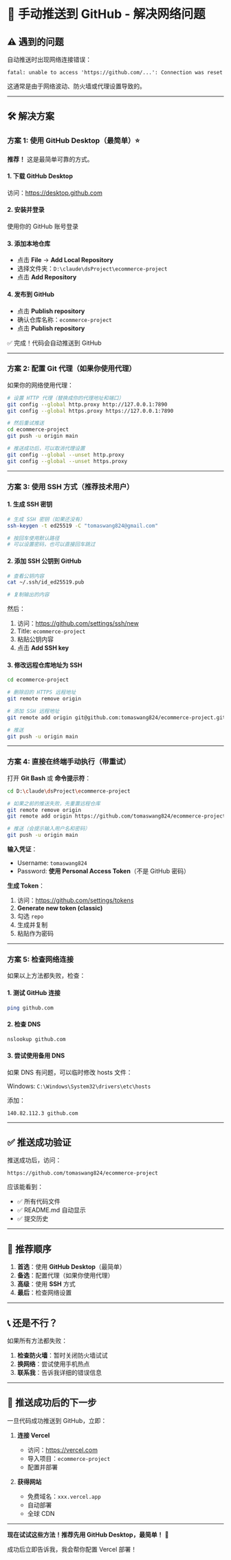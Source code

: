 # 🔧 手动推送到 GitHub - 解决网络问题

## ⚠️ 遇到的问题

自动推送时出现网络连接错误：
```
fatal: unable to access 'https://github.com/...': Connection was reset
```

这通常是由于网络波动、防火墙或代理设置导致的。

---

## 🛠️ 解决方案

### 方案 1: 使用 GitHub Desktop（最简单）⭐

**推荐！** 这是最简单可靠的方式。

#### 1. 下载 GitHub Desktop
访问：https://desktop.github.com

#### 2. 安装并登录
使用你的 GitHub 账号登录

#### 3. 添加本地仓库
- 点击 **File** → **Add Local Repository**
- 选择文件夹：`D:\claude\dsProject\ecommerce-project`
- 点击 **Add Repository**

#### 4. 发布到 GitHub
- 点击 **Publish repository**
- 确认仓库名称：`ecommerce-project`
- 点击 **Publish repository**

✅ 完成！代码会自动推送到 GitHub

---

### 方案 2: 配置 Git 代理（如果你使用代理）

如果你的网络使用代理：

```bash
# 设置 HTTP 代理（替换成你的代理地址和端口）
git config --global http.proxy http://127.0.0.1:7890
git config --global https.proxy https://127.0.0.1:7890

# 然后重试推送
cd ecommerce-project
git push -u origin main

# 推送成功后，可以取消代理设置
git config --global --unset http.proxy
git config --global --unset https.proxy
```

---

### 方案 3: 使用 SSH 方式（推荐技术用户）

#### 1. 生成 SSH 密钥

```bash
# 生成 SSH 密钥（如果还没有）
ssh-keygen -t ed25519 -C "tomaswang824@gmail.com"

# 按回车使用默认路径
# 可以设置密码，也可以直接回车跳过
```

#### 2. 添加 SSH 公钥到 GitHub

```bash
# 查看公钥内容
cat ~/.ssh/id_ed25519.pub

# 复制输出的内容
```

然后：
1. 访问：https://github.com/settings/ssh/new
2. Title: `ecommerce-project`
3. 粘贴公钥内容
4. 点击 **Add SSH key**

#### 3. 修改远程仓库地址为 SSH

```bash
cd ecommerce-project

# 删除旧的 HTTPS 远程地址
git remote remove origin

# 添加 SSH 远程地址
git remote add origin git@github.com:tomaswang824/ecommerce-project.git

# 推送
git push -u origin main
```

---

### 方案 4: 直接在终端手动执行（带重试）

打开 **Git Bash** 或 **命令提示符**：

```bash
cd D:\claude\dsProject\ecommerce-project

# 如果之前的推送失败，先重置远程仓库
git remote remove origin
git remote add origin https://github.com/tomaswang824/ecommerce-project.git

# 推送（会提示输入用户名和密码）
git push -u origin main
```

**输入凭证**：
- Username: `tomaswang824`
- Password: **使用 Personal Access Token**（不是 GitHub 密码）

**生成 Token**：
1. 访问：https://github.com/settings/tokens
2. **Generate new token (classic)**
3. 勾选 `repo`
4. 生成并复制
5. 粘贴作为密码

---

### 方案 5: 检查网络连接

如果以上方法都失败，检查：

#### 1. 测试 GitHub 连接
```bash
ping github.com
```

#### 2. 检查 DNS
```bash
nslookup github.com
```

#### 3. 尝试使用备用 DNS
如果 DNS 有问题，可以临时修改 hosts 文件：

Windows: `C:\Windows\System32\drivers\etc\hosts`

添加：
```
140.82.112.3 github.com
```

---

## ✅ 推送成功验证

推送成功后，访问：
```
https://github.com/tomaswang824/ecommerce-project
```

应该能看到：
- ✅ 所有代码文件
- ✅ README.md 自动显示
- ✅ 提交历史

---

## 🎯 推荐顺序

1. **首选**：使用 **GitHub Desktop**（最简单）
2. **备选**：配置代理（如果你使用代理）
3. **高级**：使用 **SSH** 方式
4. **最后**：检查网络设置

---

## 📞 还是不行？

如果所有方法都失败：

1. **检查防火墙**：暂时关闭防火墙试试
2. **换网络**：尝试使用手机热点
3. **联系我**：告诉我详细的错误信息

---

## 🚀 推送成功后的下一步

一旦代码成功推送到 GitHub，立即：

1. **连接 Vercel**
   - 访问：https://vercel.com
   - 导入项目：`ecommerce-project`
   - 配置并部署

2. **获得网站**
   - 免费域名：`xxx.vercel.app`
   - 自动部署
   - 全球 CDN

---

**现在试试这些方法！推荐先用 GitHub Desktop，最简单！** 🚀

成功后立即告诉我，我会帮你配置 Vercel 部署！
